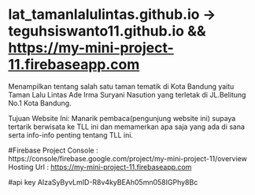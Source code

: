 # lat_tamanlalulintas.github.io -> teguhsiswanto11.github.io && https://my-mini-project-11.firebaseapp.com
Menampilkan tentang salah satu taman tematik di Kota Bandung yaitu Taman Lalu Lintas Ade Irma Suryani Nasution yang terletak di JL.Belitung No.1 Kota Bandung.

Tujuan Website Ini: Manarik pembaca(pengunjung website ini) supaya tertarik berwisata ke TLL ini dan memamerkan apa saja yang ada di sana serta info-info penting tentang TLL ini.

#Firebase
Project Console : https://console/firebase.google.com/project/my-mini-project-11/overview
Hosting Url : https://my-mini-project-11.firebaseapp.com

#api key
AIzaSyByvLmID-R8v4kyBEAh05mn058IGPhy8Bc


